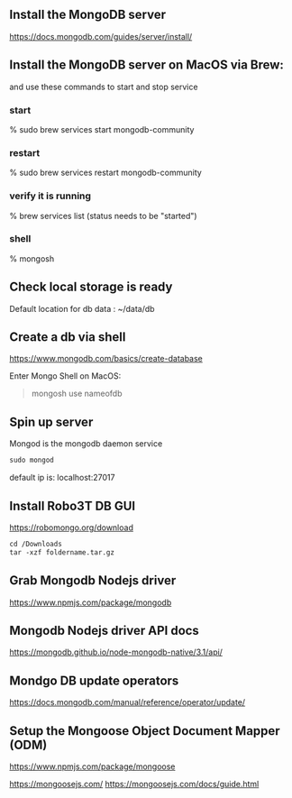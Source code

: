 ## Install the MongoDB server

https://docs.mongodb.com/guides/server/install/

## Install the MongoDB server on MacOS via Brew:

and use these commands to start and stop service

[
](https://www.mongodb.com/docs/manual/tutorial/install-mongodb-on-os-x/)

### start
% sudo brew services start mongodb-community

### restart 

% sudo brew services restart mongodb-community

### verify it is running

% brew services list
(status needs to be "started")

### shell

% mongosh


## Check local storage is ready

Default location for db data :
~/data/db

## Create a db via shell

https://www.mongodb.com/basics/create-database

Enter Mongo Shell on MacOS: 

>mongosh
>use nameofdb

## Spin up server

Mongod is the mongodb daemon service

```html
sudo mongod
```
default ip is:
localhost:27017

## Install Robo3T DB GUI
https://robomongo.org/download

```html
cd /Downloads
tar -xzf foldername.tar.gz
```

## Grab Mongodb Nodejs driver
https://www.npmjs.com/package/mongodb

## Mongodb Nodejs driver API docs
https://mongodb.github.io/node-mongodb-native/3.1/api/

## Mondgo DB update operators
https://docs.mongodb.com/manual/reference/operator/update/

## Setup the Mongoose Object Document Mapper (ODM)
https://www.npmjs.com/package/mongoose

https://mongoosejs.com/
https://mongoosejs.com/docs/guide.html

